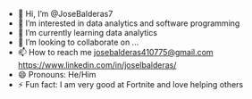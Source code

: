 - 👋 Hi, I’m @JoseBalderas7
- 👀 I’m interested in data analytics and software programming
- 🌱 I’m currently learning data analytics
- 💞️ I’m looking to collaborate on ...
- 📫 How to reach me josebalderas410775@gmail.com https://www.linkedin.com/in/joselbalderas/
- 😄 Pronouns: He/Him
- ⚡ Fun fact: I am very good at Fortnite and love helping others 

<!---
JoseBalderas7/JoseBalderas7 is a ✨ special ✨ repository because its `README.md` (this file) appears on your GitHub profile.
You can click the Preview link to take a look at your changes.
--->
